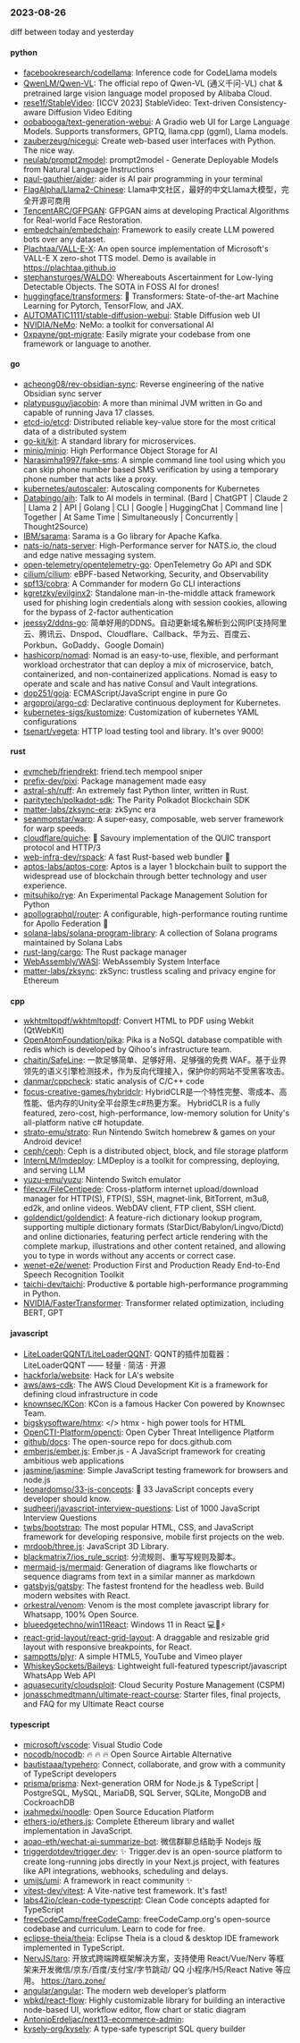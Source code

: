 ### 2023-08-26
diff between today and yesterday

#### python
* [facebookresearch/codellama](https://github.com/facebookresearch/codellama): Inference code for CodeLlama models
* [QwenLM/Qwen-VL](https://github.com/QwenLM/Qwen-VL): The official repo of Qwen-VL (通义千问-VL) chat & pretrained large vision language model proposed by Alibaba Cloud.
* [rese1f/StableVideo](https://github.com/rese1f/StableVideo): [ICCV 2023] StableVideo: Text-driven Consistency-aware Diffusion Video Editing
* [oobabooga/text-generation-webui](https://github.com/oobabooga/text-generation-webui): A Gradio web UI for Large Language Models. Supports transformers, GPTQ, llama.cpp (ggml), Llama models.
* [zauberzeug/nicegui](https://github.com/zauberzeug/nicegui): Create web-based user interfaces with Python. The nice way.
* [neulab/prompt2model](https://github.com/neulab/prompt2model): prompt2model - Generate Deployable Models from Natural Language Instructions
* [paul-gauthier/aider](https://github.com/paul-gauthier/aider): aider is AI pair programming in your terminal
* [FlagAlpha/Llama2-Chinese](https://github.com/FlagAlpha/Llama2-Chinese): Llama中文社区，最好的中文Llama大模型，完全开源可商用
* [TencentARC/GFPGAN](https://github.com/TencentARC/GFPGAN): GFPGAN aims at developing Practical Algorithms for Real-world Face Restoration.
* [embedchain/embedchain](https://github.com/embedchain/embedchain): Framework to easily create LLM powered bots over any dataset.
* [Plachtaa/VALL-E-X](https://github.com/Plachtaa/VALL-E-X): An open source implementation of Microsoft's VALL-E X zero-shot TTS model. Demo is available in https://plachtaa.github.io
* [stephansturges/WALDO](https://github.com/stephansturges/WALDO): Whereabouts Ascertainment for Low-lying Detectable Objects. The SOTA in FOSS AI for drones!
* [huggingface/transformers](https://github.com/huggingface/transformers): 🤗 Transformers: State-of-the-art Machine Learning for Pytorch, TensorFlow, and JAX.
* [AUTOMATIC1111/stable-diffusion-webui](https://github.com/AUTOMATIC1111/stable-diffusion-webui): Stable Diffusion web UI
* [NVIDIA/NeMo](https://github.com/NVIDIA/NeMo): NeMo: a toolkit for conversational AI
* [0xpayne/gpt-migrate](https://github.com/0xpayne/gpt-migrate): Easily migrate your codebase from one framework or language to another.

#### go
* [acheong08/rev-obsidian-sync](https://github.com/acheong08/rev-obsidian-sync): Reverse engineering of the native Obsidian sync server
* [platypusguy/jacobin](https://github.com/platypusguy/jacobin): A more than minimal JVM written in Go and capable of running Java 17 classes.
* [etcd-io/etcd](https://github.com/etcd-io/etcd): Distributed reliable key-value store for the most critical data of a distributed system
* [go-kit/kit](https://github.com/go-kit/kit): A standard library for microservices.
* [minio/minio](https://github.com/minio/minio): High Performance Object Storage for AI
* [Narasimha1997/fake-sms](https://github.com/Narasimha1997/fake-sms): A simple command line tool using which you can skip phone number based SMS verification by using a temporary phone number that acts like a proxy.
* [kubernetes/autoscaler](https://github.com/kubernetes/autoscaler): Autoscaling components for Kubernetes
* [Databingo/aih](https://github.com/Databingo/aih): Talk to AI models in terminal. (Bard | ChatGPT | Claude 2 | Llama 2 | API | Golang | CLI | Google | HuggingChat | Command line | Together | At Same Time | Simultaneously | Concurrently | Thought2Source)
* [IBM/sarama](https://github.com/IBM/sarama): Sarama is a Go library for Apache Kafka.
* [nats-io/nats-server](https://github.com/nats-io/nats-server): High-Performance server for NATS.io, the cloud and edge native messaging system.
* [open-telemetry/opentelemetry-go](https://github.com/open-telemetry/opentelemetry-go): OpenTelemetry Go API and SDK
* [cilium/cilium](https://github.com/cilium/cilium): eBPF-based Networking, Security, and Observability
* [spf13/cobra](https://github.com/spf13/cobra): A Commander for modern Go CLI interactions
* [kgretzky/evilginx2](https://github.com/kgretzky/evilginx2): Standalone man-in-the-middle attack framework used for phishing login credentials along with session cookies, allowing for the bypass of 2-factor authentication
* [jeessy2/ddns-go](https://github.com/jeessy2/ddns-go): 简单好用的DDNS。自动更新域名解析到公网IP(支持阿里云、腾讯云、Dnspod、Cloudflare、Callback、华为云、百度云、Porkbun、GoDaddy、Google Domain)
* [hashicorp/nomad](https://github.com/hashicorp/nomad): Nomad is an easy-to-use, flexible, and performant workload orchestrator that can deploy a mix of microservice, batch, containerized, and non-containerized applications. Nomad is easy to operate and scale and has native Consul and Vault integrations.
* [dop251/goja](https://github.com/dop251/goja): ECMAScript/JavaScript engine in pure Go
* [argoproj/argo-cd](https://github.com/argoproj/argo-cd): Declarative continuous deployment for Kubernetes.
* [kubernetes-sigs/kustomize](https://github.com/kubernetes-sigs/kustomize): Customization of kubernetes YAML configurations
* [tsenart/vegeta](https://github.com/tsenart/vegeta): HTTP load testing tool and library. It's over 9000!

#### rust
* [evmcheb/friendrekt](https://github.com/evmcheb/friendrekt): friend.tech mempool sniper
* [prefix-dev/pixi](https://github.com/prefix-dev/pixi): Package management made easy
* [astral-sh/ruff](https://github.com/astral-sh/ruff): An extremely fast Python linter, written in Rust.
* [paritytech/polkadot-sdk](https://github.com/paritytech/polkadot-sdk): The Parity Polkadot Blockchain SDK
* [matter-labs/zksync-era](https://github.com/matter-labs/zksync-era): zkSync era
* [seanmonstar/warp](https://github.com/seanmonstar/warp): A super-easy, composable, web server framework for warp speeds.
* [cloudflare/quiche](https://github.com/cloudflare/quiche): 🥧 Savoury implementation of the QUIC transport protocol and HTTP/3
* [web-infra-dev/rspack](https://github.com/web-infra-dev/rspack): A fast Rust-based web bundler 🦀️
* [aptos-labs/aptos-core](https://github.com/aptos-labs/aptos-core): Aptos is a layer 1 blockchain built to support the widespread use of blockchain through better technology and user experience.
* [mitsuhiko/rye](https://github.com/mitsuhiko/rye): An Experimental Package Management Solution for Python
* [apollographql/router](https://github.com/apollographql/router): A configurable, high-performance routing runtime for Apollo Federation 🚀
* [solana-labs/solana-program-library](https://github.com/solana-labs/solana-program-library): A collection of Solana programs maintained by Solana Labs
* [rust-lang/cargo](https://github.com/rust-lang/cargo): The Rust package manager
* [WebAssembly/WASI](https://github.com/WebAssembly/WASI): WebAssembly System Interface
* [matter-labs/zksync](https://github.com/matter-labs/zksync): zkSync: trustless scaling and privacy engine for Ethereum

#### cpp
* [wkhtmltopdf/wkhtmltopdf](https://github.com/wkhtmltopdf/wkhtmltopdf): Convert HTML to PDF using Webkit (QtWebKit)
* [OpenAtomFoundation/pika](https://github.com/OpenAtomFoundation/pika): Pika is a NoSQL database compatible with redis which is developed by Qihoo's infrastructure team.
* [chaitin/SafeLine](https://github.com/chaitin/SafeLine): 一款足够简单、足够好用、足够强的免费 WAF。基于业界领先的语义引擎检测技术，作为反向代理接入，保护你的网站不受黑客攻击。
* [danmar/cppcheck](https://github.com/danmar/cppcheck): static analysis of C/C++ code
* [focus-creative-games/hybridclr](https://github.com/focus-creative-games/hybridclr): HybridCLR是一个特性完整、零成本、高性能、低内存的Unity全平台原生c#热更方案。 HybridCLR is a fully featured, zero-cost, high-performance, low-memory solution for Unity's all-platform native c# hotupdate.
* [strato-emu/strato](https://github.com/strato-emu/strato): Run Nintendo Switch homebrew & games on your Android device!
* [ceph/ceph](https://github.com/ceph/ceph): Ceph is a distributed object, block, and file storage platform
* [InternLM/lmdeploy](https://github.com/InternLM/lmdeploy): LMDeploy is a toolkit for compressing, deploying, and serving LLM
* [yuzu-emu/yuzu](https://github.com/yuzu-emu/yuzu): Nintendo Switch emulator
* [filecxx/FileCentipede](https://github.com/filecxx/FileCentipede): Cross-platform internet upload/download manager for HTTP(S), FTP(S), SSH, magnet-link, BitTorrent, m3u8, ed2k, and online videos. WebDAV client, FTP client, SSH client.
* [goldendict/goldendict](https://github.com/goldendict/goldendict): A feature-rich dictionary lookup program, supporting multiple dictionary formats (StarDict/Babylon/Lingvo/Dictd) and online dictionaries, featuring perfect article rendering with the complete markup, illustrations and other content retained, and allowing you to type in words without any accents or correct case.
* [wenet-e2e/wenet](https://github.com/wenet-e2e/wenet): Production First and Production Ready End-to-End Speech Recognition Toolkit
* [taichi-dev/taichi](https://github.com/taichi-dev/taichi): Productive & portable high-performance programming in Python.
* [NVIDIA/FasterTransformer](https://github.com/NVIDIA/FasterTransformer): Transformer related optimization, including BERT, GPT

#### javascript
* [LiteLoaderQQNT/LiteLoaderQQNT](https://github.com/LiteLoaderQQNT/LiteLoaderQQNT): QQNT的插件加载器：LiteLoaderQQNT —— 轻量 · 简洁 · 开源
* [hackforla/website](https://github.com/hackforla/website): Hack for LA's website
* [aws/aws-cdk](https://github.com/aws/aws-cdk): The AWS Cloud Development Kit is a framework for defining cloud infrastructure in code
* [knownsec/KCon](https://github.com/knownsec/KCon): KCon is a famous Hacker Con powered by Knownsec Team.
* [bigskysoftware/htmx](https://github.com/bigskysoftware/htmx): </> htmx - high power tools for HTML
* [OpenCTI-Platform/opencti](https://github.com/OpenCTI-Platform/opencti): Open Cyber Threat Intelligence Platform
* [github/docs](https://github.com/github/docs): The open-source repo for docs.github.com
* [emberjs/ember.js](https://github.com/emberjs/ember.js): Ember.js - A JavaScript framework for creating ambitious web applications
* [jasmine/jasmine](https://github.com/jasmine/jasmine): Simple JavaScript testing framework for browsers and node.js
* [leonardomso/33-js-concepts](https://github.com/leonardomso/33-js-concepts): 📜 33 JavaScript concepts every developer should know.
* [sudheerj/javascript-interview-questions](https://github.com/sudheerj/javascript-interview-questions): List of 1000 JavaScript Interview Questions
* [twbs/bootstrap](https://github.com/twbs/bootstrap): The most popular HTML, CSS, and JavaScript framework for developing responsive, mobile first projects on the web.
* [mrdoob/three.js](https://github.com/mrdoob/three.js): JavaScript 3D Library.
* [blackmatrix7/ios_rule_script](https://github.com/blackmatrix7/ios_rule_script): 分流规则、重写写规则及脚本。
* [mermaid-js/mermaid](https://github.com/mermaid-js/mermaid): Generation of diagrams like flowcharts or sequence diagrams from text in a similar manner as markdown
* [gatsbyjs/gatsby](https://github.com/gatsbyjs/gatsby): The fastest frontend for the headless web. Build modern websites with React.
* [orkestral/venom](https://github.com/orkestral/venom): Venom is the most complete javascript library for Whatsapp, 100% Open Source.
* [blueedgetechno/win11React](https://github.com/blueedgetechno/win11React): Windows 11 in React 💻🌈⚡
* [react-grid-layout/react-grid-layout](https://github.com/react-grid-layout/react-grid-layout): A draggable and resizable grid layout with responsive breakpoints, for React.
* [sampotts/plyr](https://github.com/sampotts/plyr): A simple HTML5, YouTube and Vimeo player
* [WhiskeySockets/Baileys](https://github.com/WhiskeySockets/Baileys): Lightweight full-featured typescript/javascript WhatsApp Web API
* [aquasecurity/cloudsploit](https://github.com/aquasecurity/cloudsploit): Cloud Security Posture Management (CSPM)
* [jonasschmedtmann/ultimate-react-course](https://github.com/jonasschmedtmann/ultimate-react-course): Starter files, final projects, and FAQ for my Ultimate React course

#### typescript
* [microsoft/vscode](https://github.com/microsoft/vscode): Visual Studio Code
* [nocodb/nocodb](https://github.com/nocodb/nocodb): 🔥 🔥 🔥 Open Source Airtable Alternative
* [bautistaaa/typehero](https://github.com/bautistaaa/typehero): Connect, collaborate, and grow with a community of TypeScript developers
* [prisma/prisma](https://github.com/prisma/prisma): Next-generation ORM for Node.js & TypeScript | PostgreSQL, MySQL, MariaDB, SQL Server, SQLite, MongoDB and CockroachDB
* [ixahmedxi/noodle](https://github.com/ixahmedxi/noodle): Open Source Education Platform
* [ethers-io/ethers.js](https://github.com/ethers-io/ethers.js): Complete Ethereum library and wallet implementation in JavaScript.
* [aoao-eth/wechat-ai-summarize-bot](https://github.com/aoao-eth/wechat-ai-summarize-bot): 微信群聊总结助手 Nodejs 版
* [triggerdotdev/trigger.dev](https://github.com/triggerdotdev/trigger.dev): ✨ Trigger.dev is an open-source platform to create long-running jobs directly in your Next.js project, with features like API integrations, webhooks, scheduling and delays.
* [umijs/umi](https://github.com/umijs/umi): A framework in react community ✨
* [vitest-dev/vitest](https://github.com/vitest-dev/vitest): A Vite-native test framework. It's fast!
* [labs42io/clean-code-typescript](https://github.com/labs42io/clean-code-typescript): Clean Code concepts adapted for TypeScript
* [freeCodeCamp/freeCodeCamp](https://github.com/freeCodeCamp/freeCodeCamp): freeCodeCamp.org's open-source codebase and curriculum. Learn to code for free.
* [eclipse-theia/theia](https://github.com/eclipse-theia/theia): Eclipse Theia is a cloud & desktop IDE framework implemented in TypeScript.
* [NervJS/taro](https://github.com/NervJS/taro): 开放式跨端跨框架解决方案，支持使用 React/Vue/Nerv 等框架来开发微信/京东/百度/支付宝/字节跳动/ QQ 小程序/H5/React Native 等应用。 https://taro.zone/
* [angular/angular](https://github.com/angular/angular): The modern web developer’s platform
* [wbkd/react-flow](https://github.com/wbkd/react-flow): Highly customizable library for building an interactive node-based UI, workflow editor, flow chart or static diagram
* [AntonioErdeljac/next13-ecommerce-admin](https://github.com/AntonioErdeljac/next13-ecommerce-admin): 
* [kysely-org/kysely](https://github.com/kysely-org/kysely): A type-safe typescript SQL query builder
